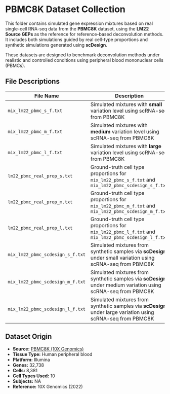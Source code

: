 
# PBMC8K Dataset Collection

This folder contains simulated gene expression mixtures based on real single-cell RNA-seq data from the **PBMC8K** dataset, using the **LM22 Source GEPs** as the reference for reference-based deconvolution methods. It includes both simulations guided by real cell-type proportions and synthetic simulations generated using **scDesign**.

These datasets are designed to benchmark deconvolution methods under realistic and controlled conditions using peripheral blood mononuclear cells (PBMCs).


## File Descriptions

| File Name                                       | Description                                                                 |
|------------------------------------------------|-----------------------------------------------------------------------------|
| `mix_lm22_pbmc_s_f.txt`                        | Simulated mixtures with **small** variation level using scRNA-seq from PBMC8K |
| `mix_lm22_pbmc_m_f.txt`                        | Simulated mixtures with **medium** variation level using scRNA-seq from PBMC8K |
| `mix_lm22_pbmc_l_f.txt`                        | Simulated mixtures with **large** variation level using scRNA-seq from PBMC8K |
| `lm22_pbmc_real_prop_s.txt`                    | Ground-truth cell type proportions for `mix_lm22_pbmc_s_f.txt`  and   `mix_lm22_pbmc_scdesign_s_f.txt`         |
| `lm22_pbmc_real_prop_m.txt`                    | Ground-truth cell type proportions for `mix_lm22_pbmc_m_f.txt`   and   `mix_lm22_pbmc_scdesign_m_f.txt`             |
| `lm22_pbmc_real_prop_l.txt`                    | Ground-truth cell type proportions for `mix_lm22_pbmc_l_f.txt`   and   `mix_lm22_pbmc_scdesign_l_f.txt`             |
| `mix_lm22_pbmc_scdesign_s_f.txt`               | Simulated mixtures from synthetic samples via **scDesign** under small variation using scRNA-seq from PBMC8K |
| `mix_lm22_pbmc_scdesign_m_f.txt`               | Simulated mixtures from synthetic samples via **scDesign** under medium variation using scRNA-seq from PBMC8K |
| `mix_lm22_pbmc_scdesign_l_f.txt`               | Simulated mixtures from synthetic samples via **scDesign** under large variation using scRNA-seq from PBMC8K |


## Dataset Origin

- **Source:** [PBMC8K (10X Genomics)](https://support.10xgenomics.com/single-cell-gene-expression/datasets/2.1.0/pbmc8k)
- **Tissue Type:** Human peripheral blood
- **Platform:** Illumina
- **Genes:** 32,738
- **Cells:** 8,381
- **Cell Types Used:** 10
- **Subjects:** NA
- **Reference:** 10X Genomics (2022)
